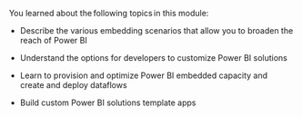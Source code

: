  You learned about the following topics in this module:    

-   Describe the various embedding scenarios that allow you to broaden the reach of Power BI 

-   Understand the options for developers to customize Power BI solutions 

-   Learn to provision and optimize Power BI embedded capacity and create and deploy dataflows 

-   Build custom Power BI solutions template apps 
